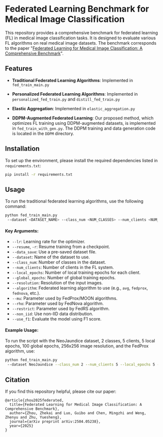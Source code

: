 # Federated Learning Benchmark for Medical Image Classification

This repository provides a comprehensive benchmark for federated learning (FL) in medical image classification tasks. It is designed to evaluate various FL algorithms on real medical image datasets. The benchmark corresponds to the paper "[Federated Learning for Medical Image Classification: A Comprehensive Benchmark](https://arxiv.org/abs/2504.05238)".

## Features

- **Traditional Federated Learning Algorithms**: Implemented in `fed_train_main.py`

- **Personalized Federated Learning Algorithms**: Implemented in `personalized_fed_train.py` and `distill_fed_train.py`

- **Elastic Aggregation**: Implemented in `elastic_aggregation.py`

- **DDPM-Augmented Federated Learning**: Our proposed method, which optimizes FL training using DDPM-augmented datasets, is implemented in `fed_train_with_gen.py`. The DDPM training and data generation code is located in the `DDPM` directory.

## Installation

To set up the environment, please install the required dependencies listed in `requirements.txt`:

```bash
pip install -r requirements.txt
```

## Usage
<!-- ### Traditional Federated Learning -->

To run the traditional federated learning algorithms, use the following command:

```bash
python fed_train_main.py
 --dataset <DATASET_NAME> --class_num <NUM_CLASSES> --num_clients <NUM_CLIENTS> --local_epochs <LOCAL_EPOCHS> --global_epochs <GLOBAL_EPOCHS> --resolution <IMAGE_RESOLUTION> --algorithm <ALGORITHM> [OPTIONS]
```

#### Key Arguments:
- `--lr`: Learning rate for the optimizer.
- `--resume`, `-r`: Resume training from a checkpoint.
- `--data_save`: Use a pre-saved dataset file.
- `--dataset`: Name of the dataset to use.
- `--class_num`: Number of classes in the dataset.
- `--num_clients`: Number of clients in the FL system.
- `--local_epochs`: Number of local training epochs for each client.
- `--global_epochs`: Number of global training epochs.
- `--resolution`: Resolution of the input images.
- `--algorithm`: Federated learning algorithm to use (e.g., `avg`, `fedprox`, `fednova`, etc.).
- `--mu`: Parameter used by FedProx/MOON algorithms.
- `--rho`: Parameter used by FedNova algorithm.
- `--restrict`: Parameter used by FedRS algorithm.
- `--non_iid`: Use non-IID data distribution.
- `--use_f1`: Evaluate the model using F1 score.

#### Example Usage:
To run the script with the NeoJaundice dataset, 2 classes, 5 clients, 5 local epochs, 100 global epochs, 256x256 image resolution, and the FedProx algorithm, use:

```bash
python fed_train_main.py
 --dataset NeoJaundice --class_num 2 --num_clients 5 --local_epochs 5 --global_epochs 100 --resolution 256 --algorithm fedprox --mu 0.01
```


## Citation
If you find this repository helpful, please cite our paper:
```
@article{zhou2025federated,
  title={Federated Learning for Medical Image Classification: A Comprehensive Benchmark},
  author={Zhou, Zhekai and Luo, Guibo and Chen, Mingzhi and Weng, Zhenyu and Zhu, Yuesheng},
  journal={arXiv preprint arXiv:2504.05238},
  year={2025}
}
```
